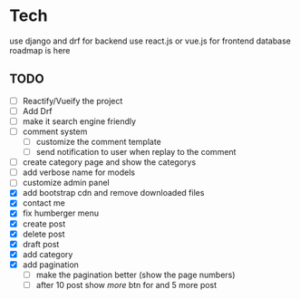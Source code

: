# Tech
use django and drf for backend
use react.js or vue.js for frontend
database roadmap is here

## TODO
- [ ] Reactify/Vueify the project
- [ ] Add Drf
- [ ] make it search engine friendly
- [ ] comment system
    - [ ] customize the comment template
    - [ ] send notification to user when replay to the comment
- [ ] create category page and show the categorys
- [ ] add verbose name for models 
- [ ] customize admin panel 
- [x] add bootstrap cdn and remove downloaded files
- [x] contact me
- [x] fix humberger menu
- [x] create post
- [x] delete post
- [x] draft post
- [x] add category
- [x] add pagination
    - [ ] make the pagination better (show the page numbers)
    - [ ] after 10 post show *more* btn for and 5 more post